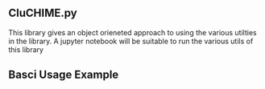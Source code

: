 ## CluCHIME.py
This library gives an object orieneted approach to using the various utilties in the library. A jupyter notebook will be suitable to run the various utils of this library

## Basci Usage Example
